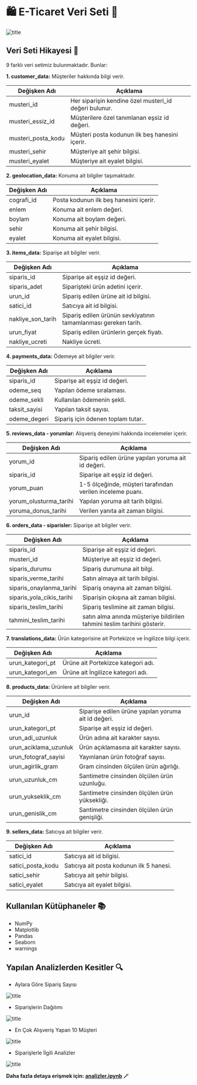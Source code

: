# 🛍️ E-Ticaret Veri Seti 🛒

![title](images/e-commerce.png)

## Veri Seti Hikayesi 📖

9 farklı veri setimiz bulunmaktadır. Bunlar:

**1. customer_data:** Müşteriler hakkında bilgi verir.

| Değişken Adı | Açıklama |
| ----------------- | ----------- |
| musteri_id        | Her siparişin kendine özel musteri_id değeri bulunur. |
| musteri_essiz_id | Müşterilere özel tanımlanan eşsiz id değeri. |
| musteri_posta_kodu | Müşteri posta kodunun ilk beş hanesini içerir. |
| musteri_sehir | Müşteriye ait şehir bilgisi. |
| musteri_eyalet | Müşteriye ait eyalet bilgisi. |

**2. geolocation_data:** Konuma ait bilgiler taşımaktadır.

| Değişken Adı | Açıklama |
| ----------------- | ----------- |
| cografi_id       | Posta kodunun ilk beş hanesini içerir. |
| enlem | Konuma ait enlem değeri. |
| boylam | Konuma ait boylam değeri. |
| sehir | Konuma ait şehir bilgisi. |
| eyalet | Konuma ait eyalet bilgisi. |

**3. items_data:** Siparişe ait bilgiler verir.

| Değişken Adı | Açıklama |
| ----------------- | ----------- |
| siparis_id | Siparişe ait eşşiz id değeri. |
| siparis_adet | Siparişteki ürün adetini içerir. |
| urun_id | Sipariş edilen ürüne ait id bilgisi. |
| satici_id | Satıcıya ait id bilgisi. |
| nakliye_son_tarih | Sipariş edilen ürünün sevkiyatının tamamlanması gereken tarih. |
| urun_fiyat | Sipariş edilen ürünlerin gerçek fiyatı. |
| nakliye_ucreti | Nakliye ücreti. |

**4. payments_data:** Ödemeye ait bilgiler verir.

| Değişken Adı | Açıklama |
| ----------------- | ----------- |
| siparis_id | Siparişe ait eşşiz id değeri. |
| odeme_seq | Yapılan ödeme sıralaması. |
| odeme_sekli | Kullanılan ödemenin şekli. |
| taksit_sayisi | Yapılan taksit sayısı. |
| odeme_degeri | Sipariş için ödenen toplam tutar. |

**5. reviews_data - yorumlar:** Alışveriş deneyimi hakkında incelemeler içerir.

| Değişken Adı | Açıklama |
| ----------------- | ----------- |
| yorum_id | Sipariş edilen ürüne yapılan yoruma ait id değeri. |
| siparis_id | Siparişe ait eşşiz id değeri. |
| yorum_puan | 1-5 ölçeğinde, müşteri tarafından verilen inceleme puanı. |
| yorum_olusturma_tarihi | Yapılan yoruma ait tarih bilgisi. |
| yoruma_donus_tarihi | Verilen yanıta ait zaman bilgisi. |

**6. orders_data - siparisler:** Siparişe ait bilgiler verir.

| Değişken Adı | Açıklama |
| ----------------- | ----------- |
| siparis_id | Siparişe ait eşşiz id değeri. |
| musteri_id | Müşteriye ait eşşiz id değeri. |
| siparis_durumu | Sipariş durumuna ait bilgi. |
| siparis_verme_tarihi | Satın almaya ait tarih bilgisi. |
| siparis_onaylanma_tarihi | Sipariş onayına ait zaman bilgisi. |
| siparis_yola_cikis_tarihi | Siparişin çıkışına ait zaman bilgisi. |
| siparis_teslim_tarihi | Sipariş teslimine ait zaman bilgisi. |
| tahmini_teslim_tarihi | satın alma anında müşteriye bildirilen tahmini teslim tarihini gösterir. |


**7. translations_data:** Ürün kategorisine ait Portekizce ve İngilizce bilgi içerir.

| Değişken Adı | Açıklama |
| ----------------- | ----------- |
| urun_kategori_pt | Ürüne ait Portekizce kategori adı. |
| urun_kategori_en | Ürüne ait İngilizce kategori adı. |


**8. products_data:** Ürünlere ait bilgiler verir.

| Değişken Adı | Açıklama |
| ----------------- | ----------- |
| urun_id | Siparişe edilen ürüne yapılan yoruma ait id değeri. |
| urun_kategori_pt | Siparişe ait eşşiz id değeri. |
| urun_adi_uzunluk | Ürün adına ait karakter sayısı. |
| urun_aciklama_uzunluk | Ürün açıklamasına ait karakter sayısı. |
| urun_fotograf_sayisi | Yayınlanan ürün fotoğraf sayısı. |
| urun_agirlik_gram | Gram cinsinden ölçülen ürün ağırlığı. |
| urun_uzunluk_cm | Santimetre cinsinden ölçülen ürün uzunluğu. |
| urun_yukseklik_cm  | Santimetre cinsinden ölçülen ürün yüksekliği. |
| urun_genislik_cm  | Santimetre cinsinden ölçülen ürün genişliği. |

**9. sellers_data:** Satıcıya ait bilgiler verir.

| Değişken Adı | Açıklama |
| ----------------- | ----------- |
| satici_id | Satıcıya ait id bilgisi. |
| satici_posta_kodu | Satıcıya ait posta kodunun ilk 5 hanesi. |
| satici_sehir | Satıcıya ait şehir bilgisi. |
| satici_eyalet | Satıcıya ait eyalet bilgisi. |


## Kullanılan Kütüphaneler 📚

* NumPy
* Matplotlib
* Pandas
* Seaborn
* warnings

## Yapılan Analizlerden Kesitler 🔍

* Aylara Göre Sipariş Sayısı

![title](images/aylara_gore_siparis_sayisi.png)

* Siparişlerin Dağılımı

![title](images/geolocation.png)

* En Çok Alışveriş Yapan 10 Müşteri

![title](images/en_cok_alisveris_yapan_musteriler_id.png)

* Siparişlerle İlgili Analizler

![title](images/siparis_analizler.png)


**Daha fazla detaya erişmek için: [analizler.ipynb](analizler.ipynb) 🪄**
